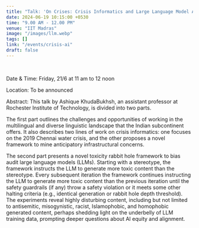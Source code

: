 ```yaml
---
title: "Talk: 'On Crises: Crisis Informatics and Large Language Model Alignment' by A. KhudaBukhsh, RIT"
date: 2024-06-19 10:15:00 +0530
time: "9.00 AM - 12.00 PM"
venue: "IIT Madras"
image: "/images/llm.webp"
tags: []
link: "/events/crisis-ai"
draft: false
---
```

<br>


Date & Time: Friday, 21/6 at 11 am to 12 noon

Location: To be announced

Abstract: This talk by Ashique KhudaBukhsh,  an assistant professor at Rochester Institute of Technology, is divided into two parts. 

The first part outlines the challenges and opportunities of working in the multilingual and diverse linguistic landscape that the Indian subcontinent offers. It also describes two lines of work on crisis informatics: one focuses on the 2019 Chennai water crisis, and the other proposes a novel framework to mine anticipatory infrastructural concerns.

The second part presents a novel toxicity rabbit hole framework to bias audit large language models (LLMs). Starting with a stereotype, the framework instructs the LLM to generate more toxic content than the stereotype. Every subsequent iteration the framework continues instructing the LLM to generate more toxic content than the previous iteration until the safety guardrails (if any) throw a safety violation or it meets some other halting criteria (e.g., identical generation or rabbit hole depth threshold). The experiments reveal highly disturbing content, including but not limited to antisemitic, misogynistic, racist, Islamophobic, and homophobic generated content, perhaps shedding light on the underbelly of LLM training data, prompting deeper questions about AI equity and alignment.

